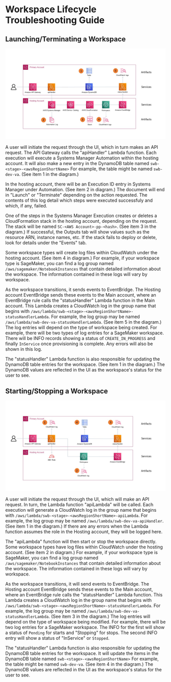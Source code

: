 # Workspace Lifecycle Troubleshooting Guide


## Launching/Terminating a Workspace

![Diagram 1 - worfklow for Launching/Terminating a workspace](./launch-terminate-workflow.jpg)

A user will initiate the request through the UI, which in turn makes an API request.  The API Gateway calls the "apiHandler" Lambda function.  Each execution will execute a Systems Manager Automation within the hosting account.  It will also make a new entry in the DynamoDB table named `swb-<stage>-<awsRegionShortName>` For example, the table might be named `swb-dev-va`.  (See item 1 in the diagram.)

In the hosting account, there will be an Execution ID entry in Systems Manager under Automation.  (See item 2 in diagram.)  The document will end in "Launch" or "Terminate" depending on the action requested.  The contents of this log detail which steps were executed successfuly and which, if any, failed.

One of the steps in the Systems Manager Execution creates or deletes a CloudFormation stack in the hosting account, depending on the request.  The stack will be named `SC-<AWS Account>-pp-<hash>`.  (See item 3 in the diagram.)  If successful, the Outputs tab will show values such as the resource ARN, instance names, etc.  If the stack fails to deploy or delete, look for details under the "Events" tab.

Some workspace types will create log files within CloudWatch under the hosting account.  (See item 4 in diagram.)  For example, if your workspace type is SageMaker, you can find a log group named `/aws/sagemaker/NotebookInstances` that contain detailed information about the workspace.  The information contained in these logs will vary by workspace.

As the workspace transitions, it sends events to EventBridge.  The Hosting account EventBridge sends these events to the Main account, where an EventBridge rule calls the "statusHandler" Lambda function in the Main account.  This Lambda creates a CloudWatch log in the group name that begins with `/aws/lambda/swb-<stage>-<awsRegionShortName>-statusHandlerLambda`.  For example, the log group may be named `/aws/lambda/swb-dev-va-statusHandlerLambda`.  (See item 5 in the diagram.)  The log entries will depend on the type of workspace being created.  For example, there will be two types of log entries for a SageMaker workspace.  There will be INFO records showing a status of `CREATE_IN_PROGRESS` and finally `InService` once provisioning is complete.  Any errors will also be shown in this log.

The "statusHandler" Lambda function is also responsible for updating the DynamoDB table entries for the workspace.  (See item 1 in the diagram.)  The DynamoDB values are reflected in the UI as the workspace's status for the user to see.


## Starting/Stopping a Workspace ##

![Diagram 2 - worfklow for Starting/Stopping a workspace](./start-stop-workflow.jpg)

A user will initiate the request through the UI, which will make an API request.  In turn, the Lambda function "apiLambda" will be called.  Each execution will generate a CloudWatch log in the group name that begins with `/aws/lambda/swb-<stage>-<awsRegionShortName>-apiLambda`.  For example, the log group may be named `/aws/lambda/swb-dev-va-apiHandler`.  (See item 1 in the diagram.)  If there are any errors when the Lambda function assumes the role in the Hosting account, they will be logged here.

The "apiLambda" function will then start or stop the workspace directly.  Some workspace types have log files within CloudWatch under the hosting account.  (See item 2 in diagram.)  For example, if your workspace type is SageMaker, you can find a log group named `/aws/sagemaker/NotebookInstances` that contain detailed information about the workspace.  The information contained in these logs will vary by workspace.

As the workspace transitions, it will send events to EventBridge.  The Hosting account EventBridge sends these events to the Main account, where an EventBridge rule calls the "statusHandler" Lambda function.  This Lambda creates a CloudWatch log in the group name that begins with `/aws/lambda/swb-<stage>-<awsRegionShortName>-statusHandlerLambda`.  For example, the log group may be named `/aws/lambda/swb-dev-va-statusHandlerLambda`.  (See item 3 in the diagram.)  The log entries will depend on the type of workspace being modified.  For example, there will be two log entries for a SageMaker workspace.  The INFO for the first will show a status of `Pending` for starts and "Stopping" for stops.  The second INFO entry will show a status of "InService" or `Stopped`.

The "statusHandler" Lambda function is also responsible for updating the DynamoDB table entries for the workspace.  It will update the items in the DynamoDB table named `swb-<stage>-<awsRegionShortName>` For example, the table might be named `swb-dev-va`.  (See item 4 in the diagram.)  The DynamoDB values are reflected in the UI as the workspace's status for the user to see.